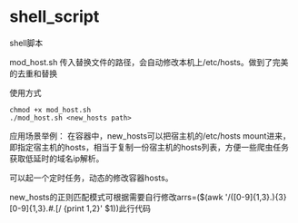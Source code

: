 # shell_script
shell脚本

mod_host.sh
传入替换文件的路径，会自动修改本机上/etc/hosts。做到了完美的去重和替换

使用方式
```
chmod +x mod_host.sh
./mod_host.sh <new_hosts path>
```

应用场景举例：
在容器中，new_hosts可以把宿主机的/etc/hosts mount进来，即指定宿主机的hosts，相当于复制一份宿主机的hosts列表，方便一些爬虫任务获取低延时的域名ip解析。

可以起一个定时任务，动态的修改容器hosts。

new_hosts的正则匹配模式可根据需要自行修改arrs=($(awk '/([0-9]{1,3}\.){3}[0-9]{1,3}.*#.*\[/ {print $1,$2}' $1))此行代码
